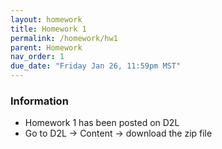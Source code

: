 ```yaml
---
layout: homework
title: Homework 1
permalink: /homework/hw1
parent: Homework
nav_order: 1
due_date: "Friday Jan 26, 11:59pm MST"
---
```


### Information
* Homework 1 has been posted on D2L
* Go to D2L -> Content -> download the zip file


